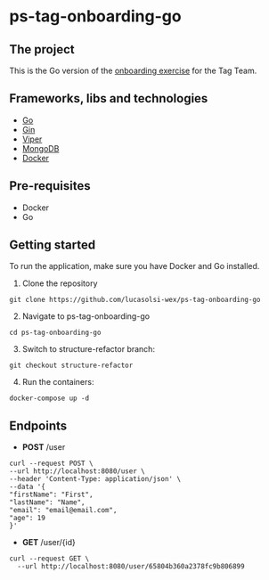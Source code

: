 # ps-tag-onboarding-go

## The project
This is the Go version of the [onboarding exercise](https://github.com/wexinc/ps-tag-onboarding) for the Tag Team.

## Frameworks, libs and technologies
 - [Go](https://go.dev/)
 - [Gin](https://github.com/gin-gonic/gin)
 - [Viper](https://github.com/spf13/viper)
 - [MongoDB](https://www.mongodb.com/)
 - [Docker](https://www.docker.com/)

## Pre-requisites
- Docker
- Go

## Getting started
To run the application, make sure you have Docker and Go installed.
1. Clone the repository
```shell
git clone https://github.com/lucasolsi-wex/ps-tag-onboarding-go
```

2. Navigate to ps-tag-onboarding-go
```shell
cd ps-tag-onboarding-go
```

3. Switch to structure-refactor branch:
```shell
git checkout structure-refactor
```

4. Run the containers:
```shell
docker-compose up -d
```

## Endpoints
- **POST** /user
```shell
curl --request POST \
--url http://localhost:8080/user \
--header 'Content-Type: application/json' \
--data '{
"firstName": "First",
"lastName": "Name",
"email": "email@email.com",
"age": 19
}'
```

- **GET** /user/{id}
```shell
curl --request GET \
  --url http://localhost:8080/user/65804b360a2378fc9b806899
```

